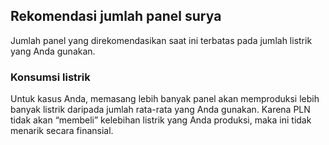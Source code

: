 ## Rekomendasi jumlah panel surya

Jumlah panel yang direkomendasikan saat ini terbatas pada jumlah listrik yang Anda gunakan.

### Konsumsi listrik

Untuk kasus Anda, memasang lebih banyak panel akan memproduksi lebih banyak listrik daripada jumlah rata-rata 
yang Anda gunakan. Karena PLN tidak akan “membeli” kelebihan listrik yang Anda produksi, maka ini tidak menarik 
secara finansial.
